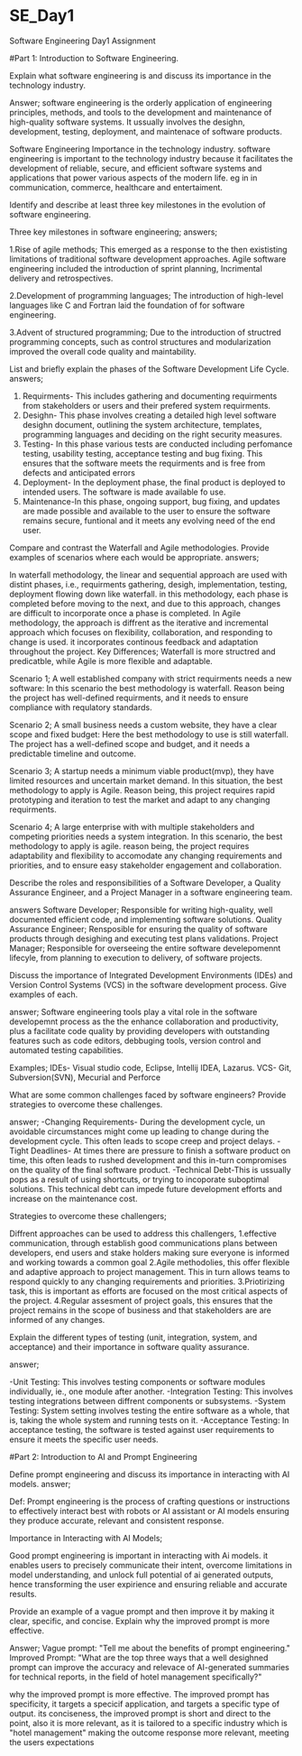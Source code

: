 # SE_Day1
Software Engineering Day1 Assignment

#Part 1: Introduction to Software Engineering.

Explain what software engineering is and discuss its importance in the technology industry.

Answer;
software engineering is the orderly application of engineering principles, methods, and tools to the development and maintenance of high-quality software systems. It ussually involves the desighn, development, testing, deployment, and maintenace of software products.

Software Engineering Importance in the technology industry.
software engineering is important to the technology industry because it facilitates the development of reliable, secure, and efficient software systems and applications that power various aspects of the modern life. eg in in communication, commerce, healthcare and entertaiment.

Identify and describe at least three key milestones in the evolution of software engineering.

Three key milestones in software engineering;
answers;

1.Rise of agile methods;
This emerged as a response to the then exististing limitations of traditional software development approaches. Agile software engineering included the introduction of sprint planning, Incrimental delivery and retrospectives.

2.Development of programming languages; 
The introduction of high-level languages like C and Fortran laid the foundation of for software engineering.

3.Advent of structured programming;
Due to the introduction of structred programming concepts, such as control structures and modularization improved the overall code quality and maintability.

List and briefly explain the phases of the Software Development Life Cycle.
answers;
1. Requirments- This includes gathering and documenting requirments from stakeholders or users and their prefered system requirments.
2. Desighn- This phase involves creating a detailed high level software desighn document, outlining the system architecture, templates, programming languages and deciding on the right security measures.
3. Testing- In this phase various tests are conducted including perfomance testing, usability testing, acceptance testing and bug fixing. This ensures that the software meets the requirments and is free from defects and anticipated errors
4. Deployment- In the deployment phase, the final product is deployed to intended users. The software is made available fo use.
5. Maintenance-In this phase, ongoing support, bug fixing, and updates are made possible and available to the user to ensure the software remains secure, funtional and it meets any evolving need of the end user.

Compare and contrast the Waterfall and Agile methodologies. Provide examples of scenarios where each would be appropriate.
answers;

In waterfall methodology, the linear and sequential approach are used with distint phases, i.e., requirments gathering, desigh, implementation, testing, deployment flowing down like waterfall. in this methodology, each phase is completed before moving to the next, and due to this approach, changes are difficult to incorporate once a phase is completed. 
In Agile methodology, the approach is diffrent as the iterative and incremental approach which focuses on flexibility, collaboration, and responding to change is used. it incorporates continous feedback and adaptation throughout the project.
Key Differences; Waterfall is more structred and predicatble, while Agile is more flexible and adaptable.

Scenario 1;
A well established company with strict requirments needs a new software: In this scenario the best methodology is waterfall. Reason being the project has  well-defined requirments, and it needs to ensure compliance with requlatory standards.

Scenario 2;
A small business needs a custom website, they have a clear scope and fixed budget:
Here the best methodology to use is still waterfall. The project has a well-defined scope and budget, and it needs a predictable timeline and outcome.

Scenario 3;
A startup needs a minimum viable product(mvp), they have limited resources and uncertain market demand.
In this situation, the best methodology to apply is Agile. Reason being, this project requires rapid prototyping and iteration to test the market and adapt to any changing requirments.

Scenario 4;
A large enterprise with with multiple stakeholders and competing priorities needs a system integration. 
In this scenario, the best methodology to apply is agile. reason being, the project requires adaptability and flexibility to accomodate any changing requirements and priorities, and to ensure easy stakeholder engagement and collaboration.

Describe the roles and responsibilities of a Software Developer, a Quality Assurance Engineer, and a Project Manager in a software engineering team.

answers
Software Developer; Responsible for writing high-quality, well documented efficient code, and implementing software solutions.
Quality Assurance Engineer; Rensposible for ensuring the quality of software products through desighing and executing test plans validations.
Project Manager; Responsible for overseeing the entire software develepomennt lifecyle, from planning to execution to delivery, of software projects.

Discuss the importance of Integrated Development Environments (IDEs) and Version Control Systems (VCS) in the software development process. Give examples of each.

answer;
Software engineering tools play a vital role in the software developemnt process as the the enhance collaboration and productivity, plus a facilitate code quality by providing developers with outstanding features such as code editors, debbuging tools, version control and automated testing capabilities. 

Examples;
IDEs- Visual studio code, Eclipse, Intellij IDEA, Lazarus.
VCS- Git, Subversion(SVN), Mecurial and Perforce

What are some common challenges faced by software engineers? Provide strategies to overcome these challenges.

answer;
-Changing Requirements- During the development cycle, un avoidable circumstances might come up leading to change during the development cycle. This often leads to scope creep and project delays.
-Tight Deadlines- At times there are pressure to finish a software product on time, this often leads to rushed development and this in-turn compromises on the quality of the final software product.
-Technical Debt-This is ussually pops as a result of using shortcuts, or trying to incoporate suboptimal solutions. This technical debt can impede future development efforts and increase on the maintenance cost.

Strategies to overcome these challengers;

Diffrent approaches can be used to address this challengers, 
1.effective communication, through establish good communications plans between developers, end users and stake holders making sure everyone is informed and working towards a common goal
2.Agile methodolies, this offer flexible and adaptive approach to project management. This in turn allows teams to respond quickly to any changing requirements and priorities.
3.Priotirizing task, this is important as efforts are focused on the most critical aspects of the project.
4.Regular assesment of project goals, this ensures that the project remains in the scope of business and that stakeholders are are informed of any changes.

Explain the different types of testing (unit, integration, system, and acceptance) and their importance in software quality assurance.

answer;

-Unit Testing: This involves testing components or software modules individually, ie., one module after another.
-Integration Testing: This involves testing integrations between diffrent components or subsystems.
-System Testing: System setting involves testing the entire software as a whole, that is, taking the whole system and running tests on it.
-Acceptance Testing: In acceptance testing, the software is tested against user requirements to ensure it meets the specific user needs.





#Part 2: Introduction to AI and Prompt Engineering


Define prompt engineering and discuss its importance in interacting with AI models.
answer;

Def: Prompt engineering is the process of crafting questions or instructions to effectively interact best with robots or AI assistant or AI models ensuring they produce accurate, relevant and consistent response.

Importance in Interacting with AI Models;

Good prompt engineering is important in interacting with Ai models. it enables users to precisely communicate their intent, overcome limitations in model understanding, and unlock full potential of ai generated outputs, hence transforming the user expirience and ensuring reliable and accurate results.



Provide an example of a vague prompt and then improve it by making it clear, specific, and concise. Explain why the improved prompt is more effective.

Answer;
Vague prompt: "Tell me about the benefits of prompt engineering."
Improved Prompt: "What are the top three ways that a well desighned prompt can improve the accuracy and relevace of AI-generated summaries for technical reports, in the field of hotel management specifically?"

why the improved prompt is more effective.
The improved prompt has specificity, it targets  a specicif application, and targets a specific type of output. its conciseness, the improved prompt is short and direct to the point, also it is more relevant, as it is tailored to a specific industry which is "hotel management" making the outcome response more relevant, meeting the users expectations
